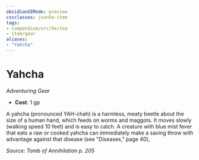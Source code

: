 ```yaml
---
obsidianUIMode: preview
cssclasses: json5e-item
tags:
- compendium/src/5e/toa
- item/gear
aliases: 
- "Yahcha"
---
```

# Yahcha
*Adventuring Gear*  

- **Cost**: 1 gp

A yahcha (pronounced YAH-chah) is a harmless, meaty beetle about the size of a human hand, which feeds on worms and maggots. It moves slowly (walking speed 10 feet) and is easy to catch. A creature with blue mist fever that eats a raw or cooked yahcha can immediately make a saving throw with advantage against that disease (see "Diseases," page 40),

*Source: Tomb of Annihilation p. 205*